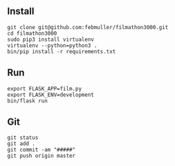 Install
-------

    git clone git@github.com:febmuller/filmathon3000.git
    cd filmathon3000
    sudo pip3 install virtualenv
    virtualenv --python=python3 .
    bin/pip install -r requirements.txt

Run
---

    export FLASK_APP=film.py
    export FLASK_ENV=development
    bin/flask run

Git
---

    git status
    git add .
    git commit -am "#####"
    git push origin master

    